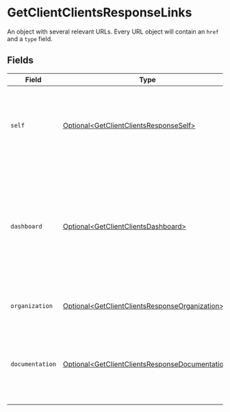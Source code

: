 # GetClientClientsResponseLinks

An object with several relevant URLs. Every URL object will contain an `href` and a `type` field.


## Fields

| Field                                                                                                                                    | Type                                                                                                                                     | Required                                                                                                                                 | Description                                                                                                                              |
| ---------------------------------------------------------------------------------------------------------------------------------------- | ---------------------------------------------------------------------------------------------------------------------------------------- | ---------------------------------------------------------------------------------------------------------------------------------------- | ---------------------------------------------------------------------------------------------------------------------------------------- |
| `self`                                                                                                                                   | [Optional\<GetClientClientsResponseSelf>](../../models/operations/GetClientClientsResponseSelf.md)                                       | :heavy_minus_sign:                                                                                                                       | In v2 endpoints, URLs are commonly represented as objects with an `href` and `type` field.                                               |
| `dashboard`                                                                                                                              | [Optional\<GetClientClientsDashboard>](../../models/operations/GetClientClientsDashboard.md)                                             | :heavy_minus_sign:                                                                                                                       | Direct link to the onboarding process in the Mollie dashboard. The merchant can be redirected to this page to<br/>complete their onboarding. |
| `organization`                                                                                                                           | [Optional\<GetClientClientsResponseOrganization>](../../models/operations/GetClientClientsResponseOrganization.md)                       | :heavy_minus_sign:                                                                                                                       | The API resource URL of the organization.                                                                                                |
| `documentation`                                                                                                                          | [Optional\<GetClientClientsResponseDocumentation>](../../models/operations/GetClientClientsResponseDocumentation.md)                     | :heavy_minus_sign:                                                                                                                       | In v2 endpoints, URLs are commonly represented as objects with an `href` and `type` field.                                               |